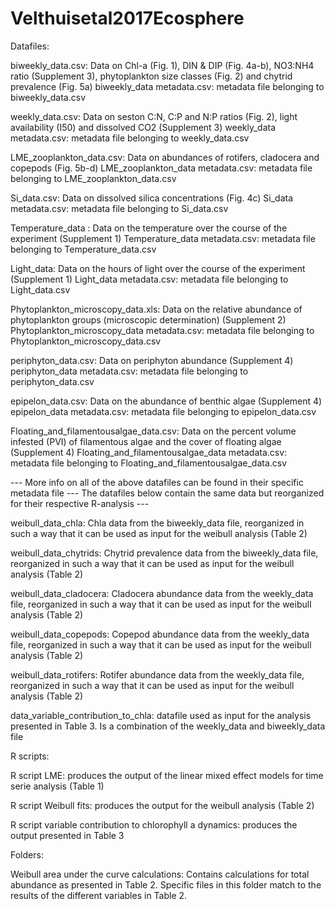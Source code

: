 # Velthuisetal2017Ecosphere

Datafiles:

biweekly_data.csv: Data on Chl-a (Fig. 1), DIN & DIP (Fig. 4a-b), NO3:NH4 ratio (Supplement 3), phytoplankton size classes (Fig. 2) and chytrid prevalence (Fig. 5a)
biweekly_data metadata.csv: metadata file belonging to biweekly_data.csv

weekly_data.csv: Data on seston C:N, C:P and N:P ratios (Fig. 2), light availability (I50) and dissolved CO2 (Supplement 3)
weekly_data metadata.csv: metadata file belonging to weekly_data.csv

LME_zooplankton_data.csv: Data on abundances of rotifers, cladocera and copepods (Fig. 5b-d)
LME_zooplankton_data metadata.csv: metadata file belonging to LME_zooplankton_data.csv

Si_data.csv: Data on dissolved silica concentrations (Fig. 4c)
Si_data metadata.csv: metadata file belonging to Si_data.csv

Temperature_data : Data on the temperature over the course of the experiment (Supplement 1)
Temperature_data metadata.csv: metadata file belonging to Temperature_data.csv

Light_data: Data on the hours of light over the course of the experiment (Supplement 1)
Light_data metadata.csv: metadata file belonging to Light_data.csv

Phytoplankton_microscopy_data.xls: Data on the relative abundance of phytoplankton groups (microscopic determination) (Supplement 2)
Phytoplankton_microscopy_data metadata.csv: metadata file belonging to Phytoplankton_microscopy_data.csv

periphyton_data.csv: Data on periphyton abundance (Supplement 4)
periphyton_data metadata.csv: metadata file belonging to periphyton_data.csv

epipelon_data.csv: Data on the abundance of benthic algae (Supplement 4)
epipelon_data metadata.csv: metadata file belonging to epipelon_data.csv

Floating_and_filamentousalgae_data.csv: Data on the percent volume infested (PVI) of filamentous algae and the cover of floating algae (Supplement 4)
Floating_and_filamentousalgae_data metadata.csv: metadata file belonging to Floating_and_filamentousalgae_data.csv


--- More info on all of the above datafiles can be found in their specific metadata file --- The datafiles below contain the same data but reorganized for their respective R-analysis ---


weibull_data_chla: Chla data from the biweekly_data file, reorganized in such a way that it can be used as input for the weibull analysis (Table 2)

weibull_data_chytrids: Chytrid prevalence data from the biweekly_data file, reorganized in such a way that it can be used as input for the weibull analysis (Table 2)

weibull_data_cladocera: Cladocera abundance data from the weekly_data file, reorganized in such a way that it can be used as input for the weibull analysis (Table 2)

weibull_data_copepods: Copepod abundance data from the weekly_data file, reorganized in such a way that it can be used as input for the weibull analysis (Table 2)

weibull_data_rotifers: Rotifer abundance data from the weekly_data file, reorganized in such a way that it can be used as input for the weibull analysis (Table 2)

data_variable_contribution_to_chla: datafile used as input for the analysis presented in Table 3. Is a combination of the weekly_data and biweekly_data file 


R scripts:


R script LME: produces the output of the linear mixed effect models for time serie analysis (Table 1)

R script Weibull fits: produces the output for the weibull analysis (Table 2)

R script variable contribution to chlorophyll a dynamics: produces the output presented in Table 3


Folders:


Weibull area under the curve calculations: Contains calculations for total abundance as presented in Table 2. Specific files in this folder match to the results of the different variables in Table 2.



